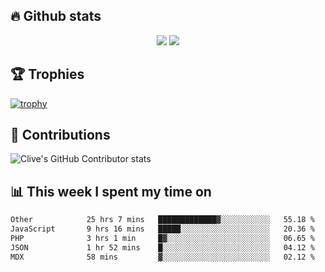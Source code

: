 ## &#128293; Github stats

<!-- GitHub Readme Streak Stats - https://github.com/DenverCoder1/github-readme-streak-stats -->
<p align="center">

<picture>
  <source 
    srcset="https://github-readme-stats.vercel.app/api?username=clivewalkden&count_private=true&show_icons=true&theme=darcula"
    media="(prefers-color-scheme: dark)"
  />
  <source
    srcset="https://github-readme-stats.vercel.app/api?username=clivewalkden&count_private=true&show_icons=true&theme=calm"
    media="(prefers-color-scheme: light), (prefers-color-scheme: no-preference)"
  />
  <img src="https://github-readme-stats.vercel.app/api?username=clivewalkden&count_private=true&show_icons=true&theme=darcula" />
</picture>

<a href="https://git.io/streak-stats" target="_blank">
  <img src="http://github-readme-streak-stats.herokuapp.com?user=clivewalkden&theme=darcula&date_format=j%20M%5B%20Y%5D" />
</a>

</p>

## &#127942; Trophies
[![trophy](https://github-profile-trophy.vercel.app/?username=clivewalkden&theme=onedark)](https://github.com/clivewalkden/github-profile-trophy)

## &#129309; Contributions
![Clive's GitHub Contributor stats](https://github-contributor-stats.vercel.app/api?username=clivewalkden)

## &#128202; This week I spent my time on
<!--START_SECTION:waka-->

```txt
Other            25 hrs 7 mins   █████████████▓░░░░░░░░░░░   55.18 %
JavaScript       9 hrs 16 mins   █████░░░░░░░░░░░░░░░░░░░░   20.36 %
PHP              3 hrs 1 min     █▓░░░░░░░░░░░░░░░░░░░░░░░   06.65 %
JSON             1 hr 52 mins    █░░░░░░░░░░░░░░░░░░░░░░░░   04.12 %
MDX              58 mins         ▓░░░░░░░░░░░░░░░░░░░░░░░░   02.12 %
```

<!--END_SECTION:waka-->
